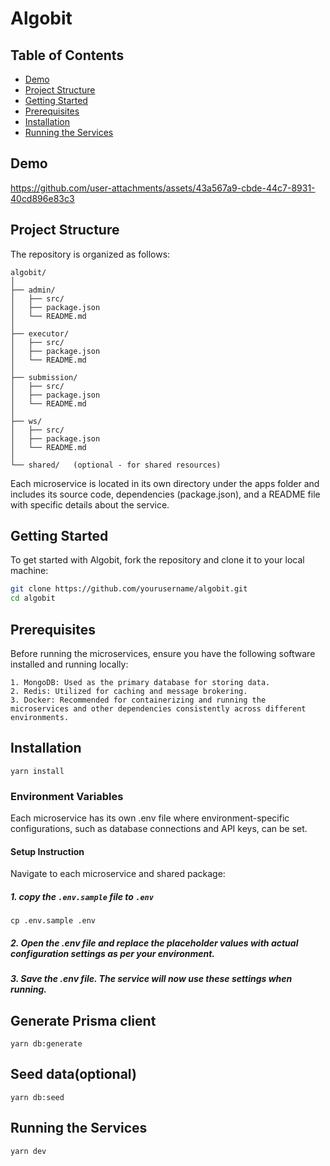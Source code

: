 # Algobit

## Table of Contents
- [Demo](#demo)
- [Project Structure](#project-structure)
- [Getting Started](#getting-started)
- [Prerequisites](#prerequisites)
- [Installation](#installation)
- [Running the Services](#running-the-services)

## Demo
https://github.com/user-attachments/assets/43a567a9-cbde-44c7-8931-40cd896e83c3

## Project Structure

The repository is organized as follows:
```
algobit/
│
├── admin/
│   ├── src/
│   ├── package.json
│   └── README.md
│
├── executor/
│   ├── src/
│   ├── package.json
│   └── README.md
│
├── submission/
│   ├── src/
│   ├── package.json
│   └── README.md
│
├── ws/
│   ├── src/
│   ├── package.json
│   └── README.md
│
└── shared/   (optional - for shared resources)
```

Each microservice is located in its own directory under the apps folder and includes its source code, dependencies (package.json), and a README file with specific details about the service.


## Getting Started

To get started with Algobit, fork the repository and clone it to your local machine:

```bash
git clone https://github.com/yourusername/algobit.git
cd algobit
```

## Prerequisites
Before running the microservices, ensure you have the following software installed and running locally:

    1. MongoDB: Used as the primary database for storing data.
    2. Redis: Utilized for caching and message brokering.
    3. Docker: Recommended for containerizing and running the microservices and other dependencies consistently across different environments.

## Installation
```
yarn install
```

### Environment Variables
Each microservice has its own .env file where environment-specific configurations, such as database connections and API keys, can be set.

#### Setup Instruction
Navigate to each microservice and shared package:
    
##### 1. copy the `.env.sample` file to `.env`

```
cp .env.sample .env
```
##### 2. Open the .env file and replace the placeholder values with actual configuration settings as per your environment.
##### 3. Save the .env file. The service will now use these settings when running.

## Generate Prisma client
```
yarn db:generate
```

## Seed data(optional)
```
yarn db:seed
```

## Running the Services
```
yarn dev
```
